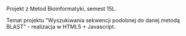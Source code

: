 Projekt z Metod Bioinformatyki, semest 15L.

Temat projektu "Wyszukiwania sekwencji podobnej do danej metodą BLAST" - realizacja w HTML5 + Javascript.
